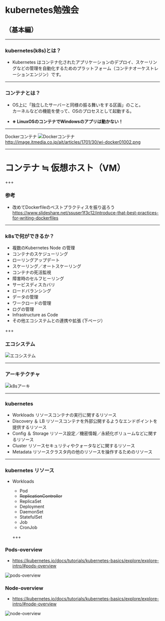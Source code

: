 # kubernetes勉強会
## （基本編）

---

### kubernetes(k8s)とは？
- Kubernetes はコンテナ化されたアプリケーションのデプロイ、スケーリングなどの管理を自動化するためのプラットフォーム（コンテナオーケストレーションエンジン）です。

---

### コンテナとは？
- OS上に「独立したサーバーと同様の振る舞いをする区画」のこと。  
  カーネルなどの機能を使って、OSのプロセスとして起動する。

- **※ LinuxOSのコンテナでWindowsのアプリは動かない！**

--- 

Dockerコンテナ
![Dockerコンテナ](http://image.itmedia.co.jp/ait/articles/1701/30/wi-docker01002.png)
http://image.itmedia.co.jp/ait/articles/1701/30/wi-docker01002.png

---

# コンテナ ≒ 仮想ホスト（VM） 

+++

### 参考
- 改めてDockerfileのベストプラクティスを振り返ろう
  https://www.slideshare.net/ssuser1f3c12/introduce-that-best-practices-for-writing-dockerfiles

---

### k8sで何ができるか？
  - 複数のKubernetes Node の管理
  - コンテナのスケジューリング
  - ローリングアップデート
  - スケーリング／オートスケーリング
  - コンテナの死活監視
  - 障害時のセルフヒーリング
  - サービスディスカバリ
  - ロードバランシング
  - データの管理
  - ワークロードの管理
  - ログの管理
  - Infrastructure as Code
  - その他エコシステムとの連携や拡張 (下ページ）

+++

### エコシステム  

![エコシステム](https://landscape.cncf.io/format=landscap)

---

### アーキテクチャ

![k8sアーキ](https://www.google.co.jp/url?sa=i&source=images&cd=&cad=rja&uact=8&ved=2ahUKEwih4NKei-DfAhVUdt4KHf6CAj4QjRx6BAgBEAU&url=https%3A%2F%2Fqiita.com%2Ftkusumi%2Fitems%2Fc2a92cd52bfdb9edd613&psig=AOvVaw3rNoGCCjKTWJYklaILWOm3&ust=1547102247066467)

---

### kubernetes 
- Workloads リソースコンテナの実行に関するリソース
- Discovery ＆ LB リソースコンテナを外部公開するようなエンドポイントを提供するリソース
- Config ＆ Storage リソース設定／機密情報／永続化ボリュームなどに関するリソース
- Cluster リソースセキュリティやクォータなどに関するリソース
- Metadata リソースクラスタ内の他のリソースを操作するためのリソース

---

### kubernetes リソース
- Workloads
  - Pod
  - ~~ReplicationController~~
  - ReplicaSet
  - Deployment
  - DaemonSet
  - StatefulSet
  - Job
  - CronJob

  +++
### Pods-overview
- https://kubernetes.io/docs/tutorials/kubernetes-basics/explore/explore-intro/#pods-overview

![pods-overview](https://d33wubrfki0l68.cloudfront.net/fe03f68d8ede9815184852ca2a4fd30325e5d15a/98064/docs/tutorials/kubernetes-basics/public/images/module_03_pods.svg)


### Node-overview
- https://kubernetes.io/docs/tutorials/kubernetes-basics/explore/explore-intro/#node-overview

![node-overview](https://kubernetes.io/docs/tutorials/kubernetes-basics/explore/explore-intro/#node-overview)